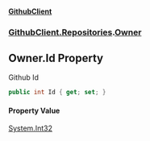 #### [GithubClient](index.md 'index')
### [GithubClient.Repositories](GithubClient.Repositories.md 'GithubClient.Repositories').[Owner](GithubClient.Repositories.Owner.md 'GithubClient.Repositories.Owner')

## Owner.Id Property

Github Id

```csharp
public int Id { get; set; }
```

#### Property Value
[System.Int32](https://docs.microsoft.com/en-us/dotnet/api/System.Int32 'System.Int32')